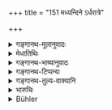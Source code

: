 +++
title = "151 मध्यन्दिने ऽर्धरात्रे"

+++

<details><summary>गङ्गानथ-मूलानुवादः</summary>

At mid-day or at mid-night, free from fatigue and dulness, he shall deliberate on matters relating to morality, pleasure and wealth, either with them, or alone by himself;—(151)
</details>

<details><summary>मेधातिथिः</summary>

[^१७०]:
     M G J: sārthaṃ

**धर्मा**दीनां परस्परविरोधं **चिन्तयेत्** । अन्यतमवृद्धौ सर्वोत्थितिर् जयेत् ॥ ७.१५१ ॥
</details>

<details><summary>गङ्गानथ-भाष्यानुवादः</summary>

He shall ponder over conflicts among the demands of morality, pleasure and wealth. If any one of them were to supervene, success would follow if all the others also were to rise in proportion.—(151)
</details>

<details><summary>गङ्गानथ-टिप्पन्यः</summary>

This verse is quoted in *Parāśaramādhava* (Ācāra, p. 410);—and in
*Vīramitrodaya* (Rājanīti, p. 159) as laying down the time for holding
the Council;—and again on p. 317).
</details>

<details><summary>गङ्गानथ-तुल्य-वाक्यानि</summary>

*Arthaśāstra* (p. 39).—‘He shall have recourse to only such pleasure as
is in consonance with spiritual and material welfare; he shall not
deprive himself of pleasure entirely; or he may devote equal attention
to all the three; as over-addiction to any one of them ruins the other,
etc. Material Welfare is the most important, says Kauṭilya; Spiritual
Welfare and Pleasure are dependent upon that.’
</details>

<details><summary>भारुचिः</summary>

धर्मार्थकामानां वृद्धिं **चिन्तयेत्** । परस्परविरोधिनां राज्ञाम् अन्यतमविवृद्धौ तेषाम् उच्छित्तिर् जायते ॥ ७.१५०–५१ ॥
</details>

<details><summary>Bühler</summary>

151	At midday or at midnight, when his mental and bodily fatigues are over, let him deliberate, either with himself alone or with his (ministers), on virtue, pleasure, and wealth,
</details>
